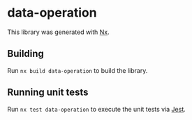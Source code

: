# data-operation

This library was generated with [Nx](https://nx.dev).

## Building

Run `nx build data-operation` to build the library.

## Running unit tests

Run `nx test data-operation` to execute the unit tests via [Jest](https://jestjs.io).
